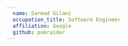 ```yaml
---
  name: Sarmad Gilani
  occupation_title: Software Engineer
  affiliation: Google
  github: pakraider
---
```

